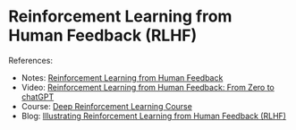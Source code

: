 # Reinforcement Learning from Human Feedback (RLHF)

References: 
* Notes: [Reinforcement Learning from Human Feedback](https://vinija.ai/toolkit/RLHF/#refresher-basics-of-reinforcement-learning)
* Video: [Reinforcement Learning from Human Feedback: From Zero to chatGPT](https://www.youtube.com/watch?v=2MBJOuVq380&ab_channel=HuggingFace)
* Course: [Deep Reinforcement Learning Course](https://huggingface.co/deep-rl-course/unit0/introduction)
* Blog:  [Illustrating Reinforcement Learning from Human Feedback (RLHF)](https://huggingface.co/blog/rlhf)




